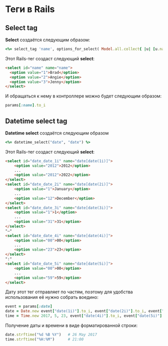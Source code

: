 # Теги в Rails
## Select tag
**Select** создаётся следующим образом:
```ruby
<%= select_tag 'name', options_for_select( Model.all.collect{ |u| [u.name, u.id] } ) %>
```
Этот Rails-тег создаст следующий **select**:
```html
<select id="name" name="name">
  <option value="1">Brad</option>
  <option value="2">Angie</option>
  <option value="3">Jenny</option>
</select>
```
И обращаться к нему в контроллере можно будет следующим образом:
```ruby
params[:name].to_i
```
## Datetime select tag
**Datetime select** создаётся следующим образом
```ruby
<%= datetime_select("date", "date") %>
```
Этот Rails-тег создаст следующий **select**:
```html
<select id="date_date_1i" name="date[date(1i)]">
	<option value="2012">2012</option>
	...
	<option value="2012">2022</option>
</select>
<select id="date_date_2i" name="date[date(2i)]">
	<option value="1">January</option>
	...
	<option value="12">December</option>
</select>
<select id="date_date_3i" name="date[date(3i)]">
	<option value="1">1</option>
	...
	<option value="31">31</option>
</select>
"—"
<select id="date_date_4i" name="date[date(4i)]">
	<option value="00">00</option>
	...
	<option value="23">23</option>
</select>
":"
<select id="date_date_5i" name="date[date(5i)]">
	<option value="00">00</option>
	...
	<option value="59">59</option>
</select>
```
Дату этот тег отправляет по частям, поэтому для удобства использования её нужно собрать воедино:
```ruby
event = params[:date]
date = Date.new event["date(1i)"].to_i, event["date(2i)"].to_i, event["date(3i)"].to_i
time = Time.new 2017, 5, 23, event["date(4i)"].to_i, event["date(5i)"].to_i
```
Получение даты и времени в виде форматированной строки:
```ruby
date.strftime("%d %B %Y")	# 26 May 2017
time.strftime("%H:%M")		# 21:00
```